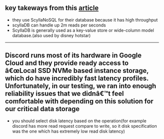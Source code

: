 ## key takeways from this [article](https://discord.com/blog/how-discord-supercharges-network-disks-for-extreme-low-latency)

- they use ScyllaNoSQL for their database because it has high throughput
- scyllaDB can handle up 2m reads per seconds
- ScyllaDB is generally used as a key-value store or wide-column model database.(also used by disney hotstar)
----
**Discord runs most of its hardware in Google Cloud and they provide ready access to â€œLocal SSD NVMe based instance storage, which do have incredibly fast latency profiles. Unfortunately, in our testing, we ran into enough reliability issues that we didnâ€™t feel comfortable with depending on this solution for our critical data storage**
----

- you should select disk latency based on the operation(for example discord has more read request compare to write, so it disk specification was the one which has extremely low read disk latency)


